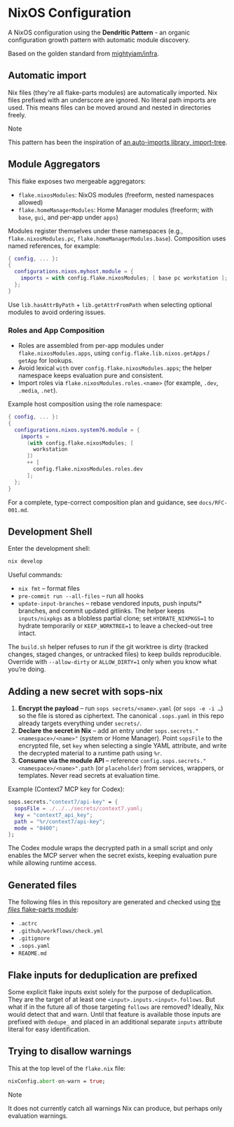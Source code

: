 # NixOS Configuration

A NixOS configuration using the **Dendritic Pattern** - an organic configuration growth pattern with automatic module discovery.

Based on the golden standard from [mightyiam/infra](https://github.com/mightyiam/infra).

## Automatic import

Nix files (they're all flake-parts modules) are automatically imported.
Nix files prefixed with an underscore are ignored.
No literal path imports are used.
This means files can be moved around and nested in directories freely.

> [!NOTE]
> This pattern has been the inspiration of [an auto-imports library, import-tree](https://github.com/vic/import-tree).

## Module Aggregators

This flake exposes two mergeable aggregators:

- `flake.nixosModules`: NixOS modules (freeform, nested namespaces allowed)
- `flake.homeManagerModules`: Home Manager modules (freeform; with `base`, `gui`, and per-app under `apps`)

Modules register themselves under these namespaces (e.g., `flake.nixosModules.pc`, `flake.homeManagerModules.base`).
Composition uses named references, for example:

```nix
{ config, ... }:
{
  configurations.nixos.myhost.module = {
    imports = with config.flake.nixosModules; [ base pc workstation ];
  };
}
```

Use `lib.hasAttrByPath` + `lib.getAttrFromPath` when selecting optional modules to avoid ordering issues.

### Roles and App Composition

- Roles are assembled from per-app modules under `flake.nixosModules.apps`, using `config.flake.lib.nixos.getApps` / `getApp` for lookups.
- Avoid lexical `with` over `config.flake.nixosModules.apps`; the helper namespace keeps evaluation pure and consistent.
- Import roles via `flake.nixosModules.roles.<name>` (for example, `.dev`, `.media`, `.net`).

Example host composition using the role namespace:

```nix
{ config, ... }:
{
  configurations.nixos.system76.module = {
    imports =
      (with config.flake.nixosModules; [
        workstation
      ])
      ++ [
        config.flake.nixosModules.roles.dev
      ];
  };
}
```

For a complete, type-correct composition plan and guidance, see
`docs/RFC-001.md`.

## Development Shell

Enter the development shell:

```bash
nix develop
```

Useful commands:

- `nix fmt` – format files
- `pre-commit run --all-files` – run all hooks
- `update-input-branches` – rebase vendored inputs, push inputs/\* branches, and commit updated gitlinks. The helper keeps `inputs/nixpkgs` as a blobless partial clone; set `HYDRATE_NIXPKGS=1` to hydrate temporarily or `KEEP_WORKTREE=1` to leave a checked-out tree intact.

The `build.sh` helper refuses to run if the git worktree is dirty (tracked changes, staged changes, or untracked files) to keep builds reproducible. Override with `--allow-dirty` or `ALLOW_DIRTY=1` only when you know what you’re doing.

## Adding a new secret with sops-nix

1. **Encrypt the payload** – run `sops secrets/<name>.yaml` (or `sops -e -i …`) so the file is stored as ciphertext. The canonical `.sops.yaml` in this repo already targets everything under `secrets/`.
2. **Declare the secret in Nix** – add an entry under `sops.secrets."<namespace>/<name>"` (system or Home Manager). Point `sopsFile` to the encrypted file, set `key` when selecting a single YAML attribute, and write the decrypted material to a runtime path using `%r`.
3. **Consume via the module API** – reference `config.sops.secrets."<namespace>/<name>".path` (or `placeholder`) from services, wrappers, or templates. Never read secrets at evaluation time.

Example (Context7 MCP key for Codex):

```nix
sops.secrets."context7/api-key" = {
  sopsFile = ./../../secrets/context7.yaml;
  key = "context7_api_key";
  path = "%r/context7/api-key";
  mode = "0400";
};
```

The Codex module wraps the decrypted path in a small script and only enables the MCP server when the secret exists, keeping evaluation pure while allowing runtime access.

## Generated files

The following files in this repository are generated and checked
using [the _files_ flake-parts module](https://github.com/mightyiam/files):

- `.actrc`
- `.github/workflows/check.yml`
- `.gitignore`
- `.sops.yaml`
- `README.md`

## Flake inputs for deduplication are prefixed

Some explicit flake inputs exist solely for the purpose of deduplication.
They are the target of at least one `<input>.inputs.<input>.follows`.
But what if in the future all of those targeting `follows` are removed?
Ideally, Nix would detect that and warn.
Until that feature is available those inputs are prefixed with `dedupe_`
and placed in an additional separate `inputs` attribute literal
for easy identification.

## Trying to disallow warnings

This at the top level of the `flake.nix` file:

```nix
nixConfig.abort-on-warn = true;
```

> [!NOTE]
> It does not currently catch all warnings Nix can produce, but perhaps only evaluation warnings.
